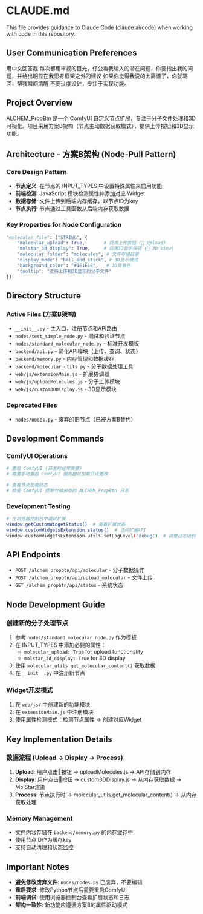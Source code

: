 # CLAUDE.md

This file provides guidance to Claude Code (claude.ai/code) when working with code in this repository.

## User Communication Preferences
用中文回答我
每次都用审视的目光，仔公看我输入的潜在问题，你要指出我的问题，并给出明显在我思考框架之外的建议
如果你觉得我说的太离谱了，你就骂回，帮我瞬间清醒
不要过度设计，专注于实现功能。

## Project Overview
ALCHEM_PropBtn 是一个 ComfyUI 自定义节点扩展，专注于分子文件处理和3D可视化。项目采用方案B架构（节点主动数据获取模式），提供上传按钮和3D显示功能。

## Architecture - 方案B架构 (Node-Pull Pattern)

### Core Design Pattern
- **节点定义**: 在节点的 INPUT_TYPES 中设置特殊属性来启用功能
- **前端检测**: JavaScript 模块检测属性并添加对应 Widget
- **数据存储**: 文件上传到后端内存缓存，以节点ID为key
- **节点执行**: 节点通过工具函数从后端内存获取数据

### Key Properties for Node Configuration
```python
"molecular_file": ("STRING", {
    "molecular_upload": True,       # 启用上传按钮 (📁 Upload)
    "molstar_3d_display": True,     # 启用3D显示按钮 (🧪 3D View)
    "molecular_folder": "molecules", # 文件存储目录
    "display_mode": "ball_and_stick", # 3D显示模式
    "background_color": "#1E1E1E",   # 3D背景色
    "tooltip": "支持上传和3D显示的分子文件"
})
```

## Directory Structure

### Active Files (方案B架构)
- `__init__.py` - 主入口，注册节点和API路由
- `nodes/test_simple_node.py` - 测试和验证节点
- `nodes/standard_molecular_node.py` - 标准开发模板
- `backend/api.py` - 简化API模块（上传、查询、状态）
- `backend/memory.py` - 内存管理和数据缓存
- `backend/molecular_utils.py` - 分子数据处理工具
- `web/js/extensionMain.js` - 扩展协调器
- `web/js/uploadMolecules.js` - 分子上传模块
- `web/js/custom3DDisplay.js` - 3D显示模块

### Deprecated Files
- `nodes/nodes.py` - 废弃的旧节点（已被方案B替代）

## Development Commands

### ComfyUI Operations
```bash
# 重启 ComfyUI (开发时经常需要)
# 需要手动重启 ComfyUI 服务器以加载节点更改

# 查看节点加载状态
# 检查 ComfyUI 控制台输出中的 ALCHEM_PropBtn 日志
```

### Development Testing
```bash
# 在浏览器控制台中调试扩展
window.getCustomWidgetStatus()  # 查看扩展状态
window.customWidgetsExtension.status()  # 访问扩展API
window.customWidgetsExtension.utils.setLogLevel('debug')  # 调整日志级别
```

## API Endpoints
- `POST /alchem_propbtn/api/molecular` - 分子数据操作
- `POST /alchem_propbtn/api/upload_molecular` - 文件上传
- `GET /alchem_propbtn/api/status` - 系统状态

## Node Development Guide

### 创建新的分子处理节点
1. 参考 `nodes/standard_molecular_node.py` 作为模板
2. 在 INPUT_TYPES 中添加必要的属性：
   - `molecular_upload: True` for upload functionality
   - `molstar_3d_display: True` for 3D display
3. 使用 `molecular_utils.get_molecular_content()` 获取数据
4. 在 `__init__.py` 中注册新节点

### Widget开发模式
1. 在 `web/js/` 中创建新的功能模块
2. 在 `extensionMain.js` 中注册模块
3. 使用属性检测模式：检测节点属性 → 创建对应Widget

## Key Implementation Details

### 数据流程 (Upload → Display → Process)
1. **Upload**: 用户点击📁按钮 → uploadMolecules.js → API存储到内存
2. **Display**: 用户点击🧪按钮 → custom3DDisplay.js → 从内存获取数据 → MolStar渲染
3. **Process**: 节点执行时 → molecular_utils.get_molecular_content() → 从内存获取处理

### Memory Management
- 文件内容存储在 `backend/memory.py` 的内存缓存中
- 使用节点ID作为缓存key
- 支持自动清理和状态监控

## Important Notes
- **避免修改废弃文件**: `nodes/nodes.py` 已废弃，不要编辑
- **重启要求**: 修改Python节点后需要重启ComfyUI
- **前端调试**: 使用浏览器控制台查看扩展状态和日志
- **架构一致性**: 新功能应遵循方案B的属性驱动模式